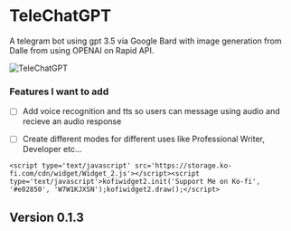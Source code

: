 # TeleChatGPT

A telegram bot using gpt 3.5 via Google Bard with image generation from Dalle from using OPENAI on Rapid API.

![TeleChatGPT](https://i.ibb.co/zX3ShVy/IMG-20230515-191340-544.jpg)



### Features I want to add
- [ ] Add voice recognition and tts so users can message using audio and recieve an audio response
- [ ] Create different modes for different uses like Professional Writer, Developer etc...





```<script type='text/javascript' src='https://storage.ko-fi.com/cdn/widget/Widget_2.js'></script><script type='text/javascript'>kofiwidget2.init('Support Me on Ko-fi', '#e02850', 'W7W1KJXSN');kofiwidget2.draw();</script>```
## Version 0.1.3



